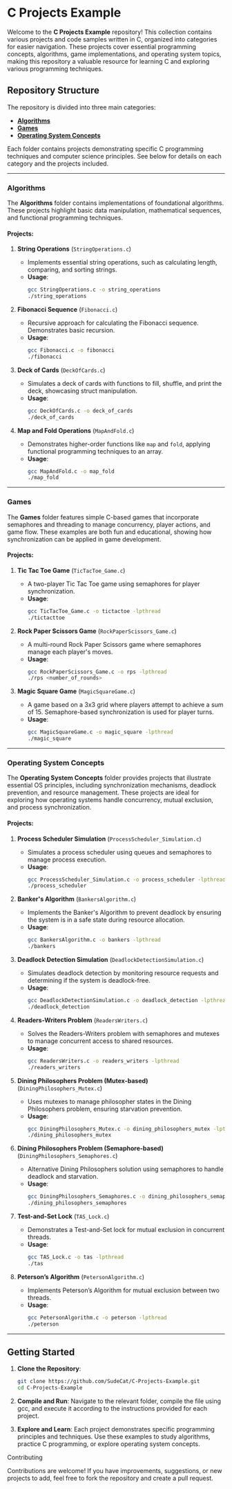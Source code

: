 # C Projects Example

Welcome to the **C Projects Example** repository! This collection contains various projects and code samples written in C, organized into categories for easier navigation. These projects cover essential programming concepts, algorithms, game implementations, and operating system topics, making this repository a valuable resource for learning C and exploring various programming techniques.

## Repository Structure

The repository is divided into three main categories:

- [**Algorithms**](#algorithms)
- [**Games**](#games)
- [**Operating System Concepts**](#operating-system-concepts)

Each folder contains projects demonstrating specific C programming techniques and computer science principles. See below for details on each category and the projects included.

---

### Algorithms

The **Algorithms** folder contains implementations of foundational algorithms. These projects highlight basic data manipulation, mathematical sequences, and functional programming techniques.

#### Projects:

1. **String Operations** (`StringOperations.c`)
   - Implements essential string operations, such as calculating length, comparing, and sorting strings.
   - **Usage**:
     ```bash
     gcc StringOperations.c -o string_operations
     ./string_operations
     ```

2. **Fibonacci Sequence** (`Fibonacci.c`)
   - Recursive approach for calculating the Fibonacci sequence. Demonstrates basic recursion.
   - **Usage**:
     ```bash
     gcc Fibonacci.c -o fibonacci
     ./fibonacci
     ```

3. **Deck of Cards** (`DeckOfCards.c`)
   - Simulates a deck of cards with functions to fill, shuffle, and print the deck, showcasing struct manipulation.
   - **Usage**:
     ```bash
     gcc DeckOfCards.c -o deck_of_cards
     ./deck_of_cards
     ```

4. **Map and Fold Operations** (`MapAndFold.c`)
   - Demonstrates higher-order functions like `map` and `fold`, applying functional programming techniques to an array.
   - **Usage**:
     ```bash
     gcc MapAndFold.c -o map_fold
     ./map_fold
     ```

---

### Games

The **Games** folder features simple C-based games that incorporate semaphores and threading to manage concurrency, player actions, and game flow. These examples are both fun and educational, showing how synchronization can be applied in game development.

#### Projects:

1. **Tic Tac Toe Game** (`TicTacToe_Game.c`)
   - A two-player Tic Tac Toe game using semaphores for player synchronization.
   - **Usage**:
     ```bash
     gcc TicTacToe_Game.c -o tictactoe -lpthread
     ./tictacttoe
     ```

2. **Rock Paper Scissors Game** (`RockPaperScissors_Game.c`)
   - A multi-round Rock Paper Scissors game where semaphores manage each player's moves.
   - **Usage**:
     ```bash
     gcc RockPaperScissors_Game.c -o rps -lpthread
     ./rps <number_of_rounds>
     ```

3. **Magic Square Game** (`MagicSquareGame.c`)
   - A game based on a 3x3 grid where players attempt to achieve a sum of 15. Semaphore-based synchronization is used for player turns.
   - **Usage**:
     ```bash
     gcc MagicSquareGame.c -o magic_square -lpthread
     ./magic_square
     ```

---

### Operating System Concepts

The **Operating System Concepts** folder provides projects that illustrate essential OS principles, including synchronization mechanisms, deadlock prevention, and resource management. These projects are ideal for exploring how operating systems handle concurrency, mutual exclusion, and process synchronization.

#### Projects:

1. **Process Scheduler Simulation** (`ProcessScheduler_Simulation.c`)
   - Simulates a process scheduler using queues and semaphores to manage process execution.
   - **Usage**:
     ```bash
     gcc ProcessScheduler_Simulation.c -o process_scheduler -lpthread
     ./process_scheduler
     ```

2. **Banker's Algorithm** (`BankersAlgorithm.c`)
   - Implements the Banker's Algorithm to prevent deadlock by ensuring the system is in a safe state during resource allocation.
   - **Usage**:
     ```bash
     gcc BankersAlgorithm.c -o bankers -lpthread
     ./bankers
     ```

3. **Deadlock Detection Simulation** (`DeadlockDetectionSimulation.c`)
   - Simulates deadlock detection by monitoring resource requests and determining if the system is deadlock-free.
   - **Usage**:
     ```bash
     gcc DeadlockDetectionSimulation.c -o deadlock_detection -lpthread
     ./deadlock_detection
     ```

4. **Readers-Writers Problem** (`ReadersWriters.c`)
   - Solves the Readers-Writers problem with semaphores and mutexes to manage concurrent access to shared resources.
   - **Usage**:
     ```bash
     gcc ReadersWriters.c -o readers_writers -lpthread
     ./readers_writers
     ```

5. **Dining Philosophers Problem (Mutex-based)** (`DiningPhilosophers_Mutex.c`)
   - Uses mutexes to manage philosopher states in the Dining Philosophers problem, ensuring starvation prevention.
   - **Usage**:
     ```bash
     gcc DiningPhilosophers_Mutex.c -o dining_philosophers_mutex -lpthread
     ./dining_philosophers_mutex
     ```

6. **Dining Philosophers Problem (Semaphore-based)** (`DiningPhilosophers_Semaphores.c`)
   - Alternative Dining Philosophers solution using semaphores to handle deadlock and starvation.
   - **Usage**:
     ```bash
     gcc DiningPhilosophers_Semaphores.c -o dining_philosophers_semaphores -lpthread
     ./dining_philosophers_semaphores
     ```

7. **Test-and-Set Lock** (`TAS_Lock.c`)
   - Demonstrates a Test-and-Set lock for mutual exclusion in concurrent threads.
   - **Usage**:
     ```bash
     gcc TAS_Lock.c -o tas -lpthread
     ./tas
     ```

8. **Peterson’s Algorithm** (`PetersonAlgorithm.c`)
   - Implements Peterson’s Algorithm for mutual exclusion between two threads.
   - **Usage**:
     ```bash
     gcc PetersonAlgorithm.c -o peterson -lpthread
     ./peterson
     ```

---

## Getting Started

1. **Clone the Repository**:
   ```bash
   git clone https://github.com/SudeCat/C-Projects-Example.git
   cd C-Projects-Example
2. **Compile and Run**:
   Navigate to the relevant folder, compile the file using gcc, and execute it according to the instructions provided for each project.

4. **Explore and Learn**:
   Each project demonstrates specific programming principles and techniques. Use these examples to study algorithms, practice C programming, or explore operating system concepts.

Contributing

Contributions are welcome! If you have improvements, suggestions, or new projects to add, feel free to fork the repository and create a pull request.
